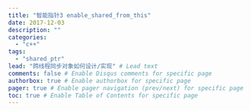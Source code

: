 ```yaml
---
title: "智能指针3 enable_shared_from_this"
date: 2017-12-03
description: ""
categories:
  - "c++"
tags:
  - "shared_ptr"
lead: "跨线程同步对象如何设计/实现" # Lead text
comments: false # Enable Disqus comments for specific page
authorbox: true # Enable authorbox for specific page
pager: true # Enable pager navigation (prev/next) for specific page
toc: true # Enable Table of Contents for specific page
---
```



